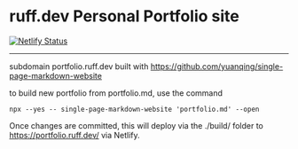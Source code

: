 #  ruff.dev Personal Portfolio site
[![Netlify Status](https://api.netlify.com/api/v1/badges/4c35c1e3-c4a9-415f-84e8-ac9140c01831/deploy-status)](https://app.netlify.com/sites/euphonious-lolly-1f047c/deploys)

---

subdomain portfolio.ruff.dev built with https://github.com/yuanqing/single-page-markdown-website

to build new portfolio from portfolio.md, use the command

    npx --yes -- single-page-markdown-website 'portfolio.md' --open

Once changes are committed, this will deploy via the ./build/ folder to https://portfolio.ruff.dev/ via Netlify.
